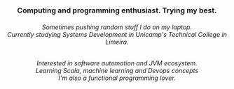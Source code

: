 <h3 align="center">Computing and programming enthusiast. Trying my best.</h3>
<h6 align="center">Sometimes pushing random stuff I do on my laptop.<br> Currently studying Systems Development in Unicamp's Technical College in Limeira.</h6>
<h6 align="center">Interested in software automation and JVM ecosystem.<br>Learning Scala, machine learning and Devops concepts<br>I'm also a functional programming lover.</h6>

<!--
**threadlly/threadlly** is a ✨ _special_ ✨ repository because its `README.md` (this file) appears on your GitHub profile.



Here are some ideas to get you started:

- 🔭 I’m currently working on ...
- 🌱 I’m currently learning ...
- 👯 I’m looking to collaborate on ...
- 🤔 I’m looking for help with ...
- 💬 Ask me about ...
- 📫 How to reach me: ...
- 😄 Pronouns: ...
- ⚡ Fun fact: ...
-->
